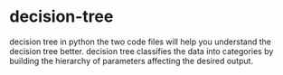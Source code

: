 # decision-tree
decision tree in python
the two code files will help you understand the decision tree better.
decision tree classifies the data into categories by building the hierarchy of parameters affecting the desired output.

